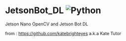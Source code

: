 # JetsonBot_DL <img alt="Python" src ="https://img.shields.io/badge/Python-3776AB.svg?&style=for-the-badge&logo=Python&logoColor=white"/>
Jetson Nano OpenCV and Jetson Bot DL

from : https://github.com/katebrighteyes
a.k.a Kate Tutor
